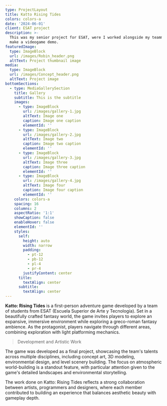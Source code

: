```yaml
---
type: ProjectLayout
title: Katto Rising Tides
colors: colors-a
date: '2024-06-01'
client: ESAT project
description: >-
  This was my senior project for ESAT, were I worked alongside my teammates to
  make a videogame demo.
featuredImage:
  type: ImageBlock
  url: /images/Robin_header.png
  altText: Project thumbnail image
media:
  type: ImageBlock
  url: /images/Concept_header.png
  altText: Project image
bottomSections:
  - type: MediaGallerySection
    title: Gallery
    subtitle: This is the subtitle
    images:
      - type: ImageBlock
        url: /images/gallery-1.jpg
        altText: Image one
        caption: Image one caption
        elementId: ''
      - type: ImageBlock
        url: /images/gallery-2.jpg
        altText: Image two
        caption: Image two caption
        elementId: ''
      - type: ImageBlock
        url: /images/gallery-3.jpg
        altText: Image three
        caption: Image three caption
        elementId: ''
      - type: ImageBlock
        url: /images/gallery-4.jpg
        altText: Image four
        caption: Image four caption
        elementId: ''
    colors: colors-a
    spacing: 16
    columns: 2
    aspectRatio: '1:1'
    showCaption: false
    enableHover: false
    elementId: ''
    styles:
      self:
        height: auto
        width: narrow
        padding:
          - pt-12
          - pb-12
          - pl-4
          - pr-4
        justifyContent: center
      title:
        textAlign: center
      subtitle:
        textAlign: center
---
```

**Katto: Rising Tides** is a first-person adventure game developed by a team of students from ESAT (Escuela Superior de Arte y Tecnología). Set in a beautifully crafted fantasy world, the game invites players to explore an expansive, immersive environment while exploring a greco-roman fantasy ambience. As the protagonist, players navigate through different areas, combining exploration with light platforming mechanics.

> Development and Artistic Work

The game was developed as a final project, showcasing the team's talents across multiple disciplines, including concept art, 3D modeling, environmental design, and level scenery building. The focus on atmospheric world-building is a standout feature, with particular attention given to the game's detailed landscapes and environmental storytelling.

The work done on Katto: Rising Tides reflects a strong collaboration between artists, programmers and designers, where each member contributed to building an experience that balances aesthetic beauty with gameplay depth.
